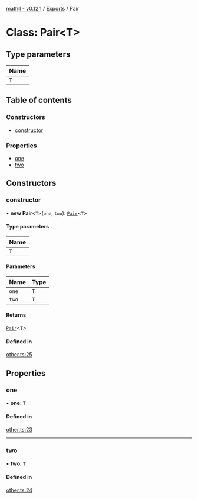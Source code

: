 [mathil - v0.12.1](../README.md) / [Exports](../modules.md) / Pair

# Class: Pair\<T\>

## Type parameters

| Name |
| :------ |
| `T` |

## Table of contents

### Constructors

- [constructor](Pair.md#constructor)

### Properties

- [one](Pair.md#one)
- [two](Pair.md#two)

## Constructors

### constructor

• **new Pair**\<`T`\>(`one`, `two`): [`Pair`](Pair.md)\<`T`\>

#### Type parameters

| Name |
| :------ |
| `T` |

#### Parameters

| Name | Type |
| :------ | :------ |
| `one` | `T` |
| `two` | `T` |

#### Returns

[`Pair`](Pair.md)\<`T`\>

#### Defined in

[other.ts:25](https://github.com/eransed/mathil/blob/c60aaf8/src/other.ts#L25)

## Properties

### one

• **one**: `T`

#### Defined in

[other.ts:23](https://github.com/eransed/mathil/blob/c60aaf8/src/other.ts#L23)

___

### two

• **two**: `T`

#### Defined in

[other.ts:24](https://github.com/eransed/mathil/blob/c60aaf8/src/other.ts#L24)
